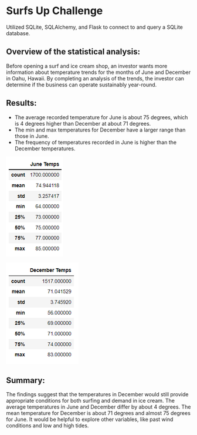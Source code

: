 # Surfs Up Challenge
Utilized SQLite, SQLAlchemy, and Flask to connect to and query a SQLite database.

## Overview of the statistical analysis:

Before opening a surf and ice cream shop, an investor wants more information about temperature trends for the months of June and December in Oahu, Hawaii. By completing an analysis of the trends, the investor can determine if the business can operate sustainably year-round. 

## Results:
- The average recorded temperature for June is about 75 degrees, which is 4 degrees higher than December at about 71 degrees.
- The min and max temperatures for December have a larger range than those in June.
- The frequency of temperatures recorded in June is higher than the December temperatures.

![Resources/June_Temps.png](https://github.com/c-ramos/surfs_up/blob/b6510343282c9d632a62c404cfe3c1def986745e/Resources/June_Temps.png)

![Resources/December_Temps.png](https://github.com/c-ramos/surfs_up/blob/b6510343282c9d632a62c404cfe3c1def986745e/Resources/December_Temps.png)

## Summary:
The findings suggest that the temperatures in December would still provide appropriate conditions for both surfing and demand in ice cream. The average temperatures in June and December differ by about 4 degrees. The mean temperature for December is about 71 degrees and almost 75 degrees for June. It would be helpful to explore other variables, like past wind conditions and low and high tides.

